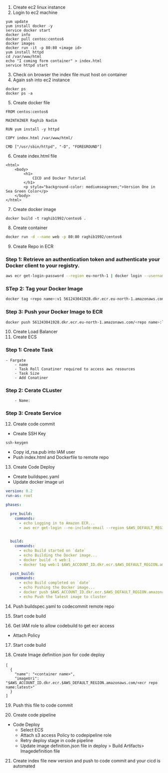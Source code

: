1. Create ec2 linux instance
2. Login to ec2 machine
```
yum update
yum install docker -y
service docker start
docker info
docker pull centos:centos6
docker images
docker run -it -p 80:80 <image id>
yum install httpd
cd /var/www/html
echo "I coming form container" > index.html
service httpd start
```
3. Check on browser the index file must host on container
4. Again ssh into ec2 instance
```
docker ps
docker ps -a
```
5. Create docker file
```
FROM centos:centos6

MAINTAINER Raghib Nadim

RUN yum install -y httpd

COPY index.html /var/www/html/

CMD ["/usr/sbin/httpd", "-D", "FOREGROUND"]
```
6. Create index.html file
```
<html>
    <body>
        <h1>
            CICD and Docker Tutorial
        </h1>
        <p style="background-color: mediumseagreen;">Version One in Sea Green Color</p>
    </body>
</html>
```
7. Create docker image
```
docker build -t raghib1992/centos6 . 
```
8. Create container
```sh
docker run -d --name web -p 80:80 raghib1992/centos6
```
9. Create Repo in ECR
### Step 1: Retrieve an authentication token and authenticate your Docker client to your registry.
```sh
aws ecr get-login-password --region eu-north-1 | docker login --username AWS --password-stdin 561243041928.dkr.ecr.eu-north-1.amazonaws.com
```

### STep 2: Tag your Docker Image
```sh
docker tag <repo name>:v1 561243041928.dkr.ecr.eu-north-1.amazonaws.com/<repo name>:latest
```
### Step 3: Push your Docker Image to ECR
```sh
docker push 561243041928.dkr.ecr.eu-north-1.amazonaws.com/<repo name>:latest
```
10. Create Load Balancer
11. Create ECS
### Step 1: Create Task 
    - Fargate
        - name
        - Task Roll Conatiner required to access aws resources
        - Task Size
        - Add Conatiner
### Step 2: Cerate CLuster
        - Name:
### Step 3: Create Service

12. Create code commit
 - Create SSH Key
 ```
 ssh-keygen 
 ```
 - Copy id_rsa.pub into IAM user
 - Push index.html and Dockerfile to remote repo

13. Create Code Deploy
- Create buildspec.yaml
- Update docker image uri
```yaml
version: 0.2
run-as: root

phases:

  pre_build:
    commands:
      - echo Logging in to Amazon ECR...
      - aws ecr get-login --no-include-email --region $AWS_DEFAULT_REGION
     

  build:
    commands:
      - echo Build started on `date`
      - echo Building the Docker image...          
      - docker build -t web:1 .
      - docker tag web:1 $AWS_ACCOUNT_ID.dkr.ecr.$AWS_DEFAULT_REGION.amazonaws.com/<ecr repo name:latest>

  post_build:
    commands:
      - echo Build completed on `date`
      - echo Pushing the Docker image...
      - docker push $AWS_ACCOUNT_ID.dkr.ecr.$AWS_DEFAULT_REGION.amazonaws.com/<ecr repo name:latest>
      - echo Push the latest image to cluster
```

14. Push buildspec.yaml to codecommit remote repo
15. Start code build

16. Get IAM role to allow codebuild to get ecr access 
- Attach Policy <AmazonEC2ContainerRegistryFUllAccess>

17. Start code build

18. Create Image definition json for code deploy
#### 
```
[
  {
    "name": "<container name>",
    "imageUri": "$AWS_ACCOUNT_ID.dkr.ecr.$AWS_DEFAULT_REGION.amazonaws.com/<ecr repo name:latest>"
  }
]
```
19.  Push this file to code commit

20. Create code pipeline
- Code Deploy
  - Select ECS
  - Attach s3 access Policy to codepipeline role
  - Retry deploy stage in code pipeline
  - Update image definition.json file in deploy > Build Artifacts> Imagedefinition file

21. Create index file new version and push to code commit and your cicd is automated
